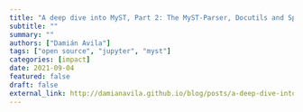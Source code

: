 ```yaml
---
title: "A deep dive into MyST, Part 2: The MyST-Parser, Docutils and Sphinx"
subtitle: ""
summary: ""
authors: ["Damián Avila"]
tags: ["open source", "jupyter", "myst"]
categories: [impact]
date: 2021-09-04
featured: false
draft: false
external_link: http://damianavila.github.io/blog/posts/a-deep-dive-into-myst-part-2-the-myst-parser-docutils-and-sphinx.html
---
```

